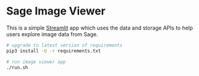# Sage Image Viewer

This is a simple [Streamlit](https://sagecontinuum.github.io/sage-docs/docs/about/overview) app which uses the data and storage APIs to help users explore image data from Sage.


```sh
# upgrade to latest version of requirements
pip3 install -U -r requirements.txt

# run image viewer app
./run.sh
```
